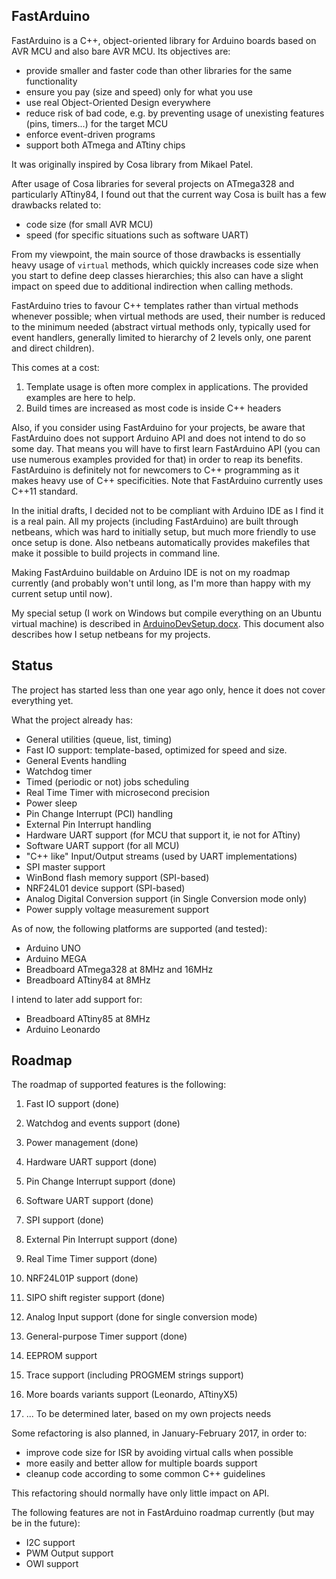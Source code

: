 FastArduino
-----------

FastArduino is a C++, object-oriented library for Arduino boards based on AVR MCU and also bare AVR MCU. Its objectives are:

- provide smaller and faster code than other libraries for the same functionality
- ensure you pay (size and speed) only for what you use
- use real Object-Oriented Design everywhere
- reduce risk of bad code, e.g. by preventing usage of unexisting features (pins, timers...) for the target MCU
- enforce event-driven programs
- support both ATmega and ATtiny chips

It was originally inspired by Cosa library from Mikael Patel.

After usage of Cosa libraries for several projects on ATmega328 and particularly ATtiny84, I found out that the current way Cosa is built has a few drawbacks related to:

- code size (for small AVR MCU)
- speed (for specific situations such as software UART)

From my viewpoint, the main source of those drawbacks is essentially heavy usage of `virtual` methods, which quickly increases code size when you start to define deep classes hierarchies; this also can have a slight impact on speed due to additional indirection when calling methods.

FastArduino tries to favour C++ templates rather than virtual methods whenever possible; when virtual methods are used, their number is reduced to the minimum needed (abstract virtual methods only, typically used for event handlers, generally limited to hierarchy of 2 levels only, one parent and direct children).

This comes at a cost: 

1. Template usage is often more complex in applications. The provided examples are here to help.
2. Build times are increased as most code is inside C++ headers

Also, if you consider using FastArduino for your projects, be aware that FastArduino does not support Arduino API and does not intend to do so some day. That means you will have to first learn FastArduino API (you can use numerous examples provided for that) in order to reap its benefits. FastArduino is definitely not for newcomers to C++ programming as it makes heavy use of C++ specificities. Note that FastArduino currently uses C++11 standard.

In the initial drafts, I decided not to be compliant with Arduino IDE as I find it is a real pain. All my projects (including FastArduino) are built through netbeans, which was hard to initially setup, but much more friendly to use once setup is done. Also netbeans automatically provides makefiles that make it possible to build projects in command line.

Making FastArduino buildable on Arduino IDE is not on my roadmap currently (and probably won't until long, as I'm more than happy with my current setup until now).

My special setup (I work on Windows but compile everything on an Ubuntu virtual machine) is described in [ArduinoDevSetup.docx](ArduinoDevSetup.docx). This document also describes how I setup netbeans for my projects.

Status
------

The project has started less than one year ago only, hence it does not cover everything yet.

What the project already has:

- General utilities (queue, list, timing)
- Fast IO support: template-based, optimized for speed and size.
- General Events handling
- Watchdog timer
- Timed (periodic or not) jobs scheduling
- Real Time Timer with microsecond precision
- Power sleep
- Pin Change Interrupt (PCI) handling
- External Pin Interrupt handling
- Hardware UART support (for MCU that support it, ie not for ATtiny)
- Software UART support (for all MCU)
- "C++ like" Input/Output streams (used by UART implementations)
- SPI master support
- WinBond flash memory support (SPI-based)
- NRF24L01 device support (SPI-based)
- Analog Digital Conversion support (in Single Conversion mode only)
- Power supply voltage measurement support

As of now, the following platforms are supported (and tested):

- Arduino UNO
- Arduino MEGA
- Breadboard ATmega328 at 8MHz and 16MHz
- Breadboard ATtiny84 at 8MHz

I intend to later add support for:

- Breadboard ATtiny85 at 8MHz
- Arduino Leonardo

Roadmap
-------

The roadmap of supported features is the following:

1. Fast IO support (done)
2. Watchdog and events support (done)
3. Power management (done)
4. Hardware UART support (done)
5. Pin Change Interrupt support (done)
6. Software UART support (done)
7. SPI support (done)
8. External Pin Interrupt support (done)
9. Real Time Timer support (done)
10. NRF24L01P support (done)
11. SIPO shift register support (done)
12. Analog Input support (done for single conversion mode)
13. General-purpose Timer support (done)


14. EEPROM support
15. Trace support (including PROGMEM strings support)
16. More boards variants support (Leonardo, ATtinyX5)
17. ... To be determined later, based on my own projects needs

Some refactoring is also planned, in January-February 2017, in order to:

- improve code size for ISR by avoiding virtual calls when possible
- more easily and better allow for multiple boards support
- cleanup code according to some common C++ guidelines

This refactoring should normally have only little impact on API.

The following features are not in FastArduino roadmap currently (but may be in the future):

- I2C support
- PWM Output support
- OWI support

